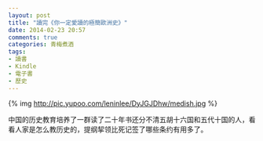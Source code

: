 ```yaml
---
layout: post
title: "讀完《你一定愛讀的極簡歐洲史》"
date: 2014-02-23 20:57
comments: true
categories: 青梅煮酒
tags:
- 讀書
- Kindle
- 電子書
- 歷史
---
```


{% img http://pic.yupoo.com/leninlee/DyJGJDhw/medish.jpg %}

中国的历史教育培养了一群读了二十年书还分不清五胡十六国和五代十国的人，看看人家是怎么教历史的，提纲挈领比死记签了哪些条约有用多了。
